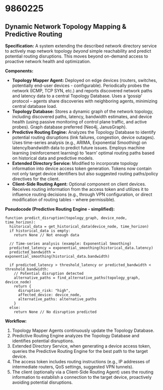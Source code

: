 # 9860225

## Dynamic Network Topology Mapping & Predictive Routing

**Specification:** A system extending the described network directory service to actively map network topology *beyond* simple reachability and predict potential routing disruptions. This moves beyond on-demand access to proactive network health and optimization.

**Components:**

*   **Topology Mapper Agent:** Deployed on edge devices (routers, switches, potentially end-user devices - configurable). Periodically probes the network (ICMP, TCP SYN, etc.) and reports discovered network paths and latency data to a central Topology Database.  Uses a ‘gossip’ protocol – agents share discoveries with neighboring agents, minimizing central database load.
*   **Topology Database:** Stores a dynamic graph of the network topology, including discovered paths, latency, bandwidth estimates, and device health (using passive monitoring of control plane traffic, and active probes).  Graph database preferred (Neo4j, JanusGraph).
*   **Predictive Routing Engine:**  Analyzes the Topology Database to identify potential routing disruptions (link failures, congestion, device outages). Uses time-series analysis (e.g., ARIMA, Exponential Smoothing) on latency/bandwidth data to predict future issues.  Employs machine learning (reinforcement learning) to ‘learn’ optimal routing paths based on historical data and predictive models.
*   **Extended Directory Service:**  Modified to incorporate topology information into device access token generation. Tokens now contain not only target device identifiers but also suggested routing paths/policy directives for the client. 
*   **Client-Side Routing Agent:**  Optional component on client devices.  Receives routing information from the access token and utilizes it to influence routing decisions (e.g., through VPN configuration, or direct modification of routing tables - where permissible).

**Pseudocode (Predictive Routing Engine - simplified):**

```
function predict_disruption(topology_graph, device_node, time_horizon):
  historical_data = get_historical_data(device_node, time_horizon)
  if historical_data is empty:
    return None // Not enough data

  // Time-series analysis (example: Exponential Smoothing)
  predicted_latency = exponential_smoothing(historical_data.latency)
  predicted_bandwidth = exponential_smoothing(historical_data.bandwidth)

  if predicted_latency > threshold_latency or predicted_bandwidth < threshold_bandwidth:
    // Potential disruption detected
    alternative_paths = find_alternative_paths(topology_graph, device_node)
    return {
      disruption_risk: "high",
      affected_device: device_node,
      alternative_paths: alternative_paths
    }
  else:
    return None // No disruption predicted
```

**Workflow:**

1.  Topology Mapper Agents continuously update the Topology Database.
2.  Predictive Routing Engine analyzes the Topology Database and identifies potential disruptions.
3.  Extended Directory Service, when generating a device access token, queries the Predictive Routing Engine for the best path to the target device.
4.  The access token includes routing instructions (e.g., IP addresses of intermediate routers, QoS settings, suggested VPN tunnels).
5.  The client (optionally via a Client-Side Routing Agent) uses the routing information to establish a connection to the target device, proactively avoiding potential disruptions.
